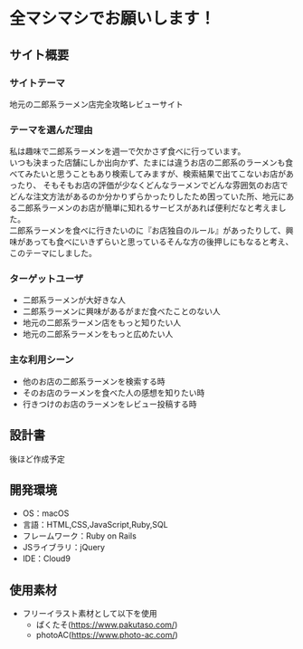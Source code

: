 # 全マシマシでお願いします！

## サイト概要
### サイトテーマ
地元の二郎系ラーメン店完全攻略レビューサイト

### テーマを選んだ理由
私は趣味で二郎系ラーメンを週一で欠かさず食べに行っています。<br>
いつも決まった店舗にしか出向かず、たまには違うお店の二郎系のラーメンも食べてみたいと思うこともあり検索してみますが、検索結果で出てこないお店があったり、
そもそもお店の評価が少なくどんなラーメンでどんな雰囲気のお店でどんな注文方法があるのか分かりずらかったりしたため困っていた所、地元にある二郎系ラーメンのお店が簡単に知れるサービスがあれば便利だなと考えました。<br>
二郎系ラーメンを食べに行きたいのに『お店独自のルール』があったりして、興味があっても食べにいきずらいと思っているそんな方の後押しにもなると考え、このテーマにしました。

### ターゲットユーザ
- 二郎系ラーメンが大好きな人
- 二郎系ラーメンに興味があるがまだ食べたことのない人
- 地元の二郎系ラーメン店をもっと知りたい人
- 地元の二郎系ラーメンをもっと広めたい人

### 主な利用シーン
- 他のお店の二郎系ラーメンを検索する時
- そのお店のラーメンを食べた人の感想を知りたい時
- 行きつけのお店のラーメンをレビュー投稿する時

## 設計書
後ほど作成予定

## 開発環境
- OS：macOS
- 言語：HTML,CSS,JavaScript,Ruby,SQL
- フレームワーク：Ruby on Rails
- JSライブラリ：jQuery
- IDE：Cloud9

## 使用素材
- フリーイラスト素材として以下を使用
  - ぱくたそ(https://www.pakutaso.com/)
  - photoAC(https://www.photo-ac.com/)